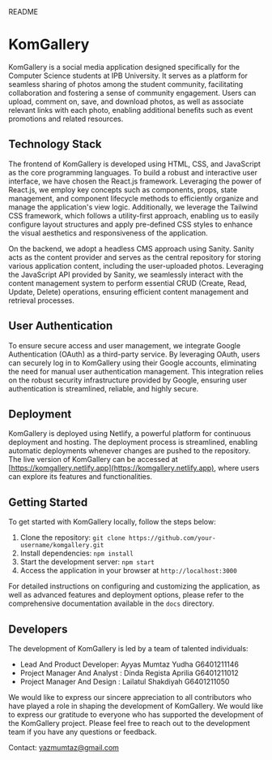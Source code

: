 README

# KomGallery

KomGallery is a social media application designed specifically for the Computer Science students at IPB University. It serves as a platform for seamless sharing of photos among the student community, facilitating collaboration and fostering a sense of community engagement. Users can upload, comment on, save, and download photos, as well as associate relevant links with each photo, enabling additional benefits such as event promotions and related resources.

## Technology Stack

The frontend of KomGallery is developed using HTML, CSS, and JavaScript as the core programming languages. To build a robust and interactive user interface, we have chosen the React.js framework. Leveraging the power of React.js, we employ key concepts such as components, props, state management, and component lifecycle methods to efficiently organize and manage the application's view logic. Additionally, we leverage the Tailwind CSS framework, which follows a utility-first approach, enabling us to easily configure layout structures and apply pre-defined CSS styles to enhance the visual aesthetics and responsiveness of the application.

On the backend, we adopt a headless CMS approach using Sanity. Sanity acts as the content provider and serves as the central repository for storing various application content, including the user-uploaded photos. Leveraging the JavaScript API provided by Sanity, we seamlessly interact with the content management system to perform essential CRUD (Create, Read, Update, Delete) operations, ensuring efficient content management and retrieval processes.

## User Authentication

To ensure secure access and user management, we integrate Google Authentication (OAuth) as a third-party service. By leveraging OAuth, users can securely log in to KomGallery using their Google accounts, eliminating the need for manual user authentication management. This integration relies on the robust security infrastructure provided by Google, ensuring user authentication is streamlined, reliable, and highly secure.

## Deployment

KomGallery is deployed using Netlify, a powerful platform for continuous deployment and hosting. The deployment process is streamlined, enabling automatic deployments whenever changes are pushed to the repository. The live version of KomGallery can be accessed at [https://komgallery.netlify.app](https://komgallery.netlify.app), where users can explore its features and functionalities.

## Getting Started

To get started with KomGallery locally, follow the steps below:

1. Clone the repository: `git clone https://github.com/your-username/komgallery.git`
2. Install dependencies: `npm install`
3. Start the development server: `npm start`
4. Access the application in your browser at `http://localhost:3000`

For detailed instructions on configuring and customizing the application, as well as advanced features and deployment options, please refer to the comprehensive documentation available in the `docs` directory.

## Developers

The development of KomGallery is led by a team of talented individuals:

- Lead And Product Developer: Ayyas Mumtaz Yudha G6401211146
- Project Manager And Analyst : Dinda Regista Aprilia G6401211012 
- Project Manager And Design :  Lailatul Shakdiyah G6401211050

We would like to express our sincere appreciation to all contributors who have played a role in shaping the development of KomGallery. We would like to express our gratitude to everyone who has supported the development of the KomGallery project. Please feel free to reach out to the development team if you have any questions or feedback.

Contact: yazmumtaz@gmail.com

